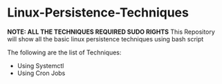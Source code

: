 # Linux-Persistence-Techniques

**NOTE: ALL THE TECHNIQUES REQUIRED SUDO RIGHTS**
 This Repository will show all the basic linux persistence techniques using bash script
 
 The following are the list of Techniques:
 *  Using Systemctl
 *  Using Cron Jobs
